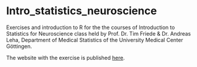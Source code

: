 # Intro_statistics_neuroscience
Exercises and introduction to R for the the courses of Introduction to Statistics for Neuroscience class held by Prof. Dr. Tim Friede & Dr. Andreas Leha, Department of Medical Statistics of the University Medical Center Göttingen.

The website with the exercise is published [here](https://francescotaverna.github.io/Intro_statistics_neuroscience/).

